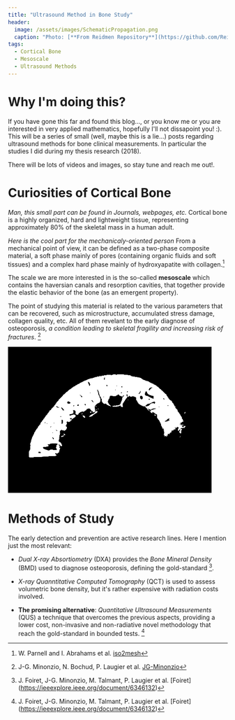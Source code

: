 ```yaml
---
title: "Ultrasound Method in Bone Study"
header:
  image: /assets/images/SchematicPropagation.png
  caption: "Photo: [**From Reidmen Repository**](https://github.com/Reidmen)"
tags: 
  - Cortical Bone
  - Mesoscale
  - Ultrasound Methods
---
```


# Why I'm doing this?
If you have gone this far and found this blog..., or you know me or you are interested in very applied mathematics, hopefully I'll not dissapoint you! :).
This will be a series of small (well, maybe this is a lie...) posts regarding ultrasound methods for bone clinical measurements. In particular the studies I did during my thesis research (2018).

There will be lots of videos and images, so stay tune and reach me out!.

# Curiosities of Cortical Bone
*Man, this small part can be found in Journals, webpages, etc.* Cortical bone is a highly organized, hard and lightweight tissue, representing approximately 80% of the skeletal mass in a human adult. 

*Here is the cool part for the mechanicaly-oriented person* From a mechanical point of view, it can be defined as a two-phase composite material, a soft phase mainly of pores (containing organic fluids and soft tissues) and a complex hard phase mainly of hydroxyapatite with collagen.[^1]

The scale we are more interested in is the so-called **mesoscale** which contains the haversian canals and resorption cavities, that together provide the elastic behavior of the bone (as an emergent property).

The point of studying this material is related to the various parameters that can be recovered, such as microstructure, accumulated stress damage, collagen quality, etc. All of them revelant to the early diagnose of osteoporosis, *a condition leading to skeletal fragility and increasing risk of fractures*. [^2]


![**2D-Slides ex-vivo Cortical Bone**](../assets/images/rec_sca03.gif)

# Methods of Study
The early detection and prevention are active research lines. Here I mention just the most relevant:

* *Dual X-ray Absortiometry* (DXA) provides the *Bone Mineral Density* (BMD) used to diagnose osteoporosis, defining the gold-standard [^3].

* *X-ray Quanntitative Computed Tomography* (QCT) is used to assess volumetric bone density, but it's rather expensive with radiation costs involved.

* **The promising alternative**: *Quantitative Ultrasound Measurements* (QUS) a technique that overcomes the previous aspects, providing a lower cost, non-invasive and non-radiative novel methodology that reach the gold-standard in bounded tests. [^3]



[^1]: W. Parnell and I. Abrahams et al. [iso2mesh](https://www.researchgate.net/publication/222785482_Homogenization_for_wave_propagation_in_periodic_fibre-reinforced_media_with_complex_microstructure_I-Theory)
[^2]: J-G. Minonzio, N. Bochud, P. Laugier et al. [JG-Minonzio](https://www.ncbi.nlm.nih.gov/pubmed/30056165)
[^3]: J. Foiret, J-G. Minonzio, M. Talmant, P. Laugier et al. [Foiret] (https://ieeexplore.ieee.org/document/6346132)
